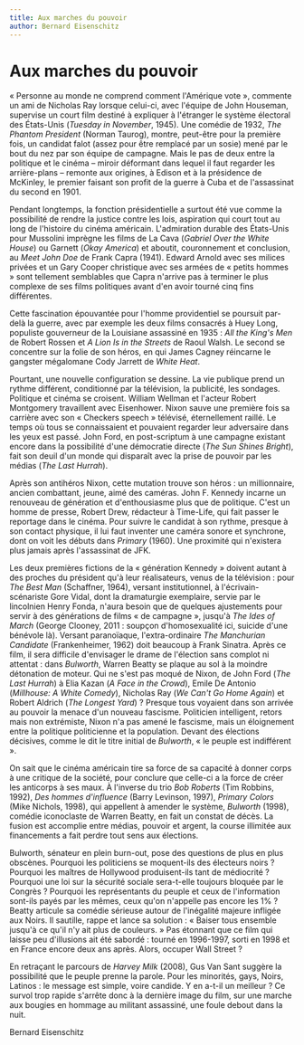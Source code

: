 ```yaml
---
title: Aux marches du pouvoir
author: Bernard Eisenschitz
---
```


# Aux marches du pouvoir

« Personne au monde ne comprend comment l'Amérique vote », commente un ami de Nicholas Ray lorsque celui-ci, avec l'équipe de John Houseman, supervise un court film destiné à expliquer à l'étranger le système électoral des États-Unis (_Tuesday in November_, 1945). Une comédie de 1932, _The Phantom President_ (Norman Taurog), montre, peut-être pour la première fois, un candidat falot (assez pour être remplacé par un sosie) mené par le bout du nez par son équipe de campagne. Mais le pas de deux entre la politique et le cinéma – miroir déformant dans lequel il faut regarder les arrière-plans – remonte aux origines, à Edison et à la présidence de McKinley, le premier faisant son profit de la guerre à Cuba et de l'assassinat du second en 1901.

Pendant longtemps, la fonction présidentielle a surtout été vue comme la possibilité de rendre la justice contre les lois, aspiration qui court tout au long de l'histoire du cinéma américain. L'admiration durable des États-Unis pour Mussolini imprègne les films de La Cava (_Gabriel Over the White House_) ou Garnett (_Okay America_) et aboutit, couronnement et conclusion, au _Meet John Doe_ de Frank Capra (1941). Edward Arnold avec ses milices privées et un Gary Cooper christique avec ses armées de « petits hommes » sont tellement semblables que Capra n'arrive pas à terminer le plus complexe de ses films politiques avant d'en avoir tourné cinq fins différentes.

Cette fascination épouvantée pour l'homme providentiel se poursuit par-delà la guerre, avec par exemple les deux films consacrés à Huey Long, populiste gouverneur de la Louisiane assassiné en 1935 : _All the King's Men_ de Robert Rossen et _A Lion Is in the Streets_ de Raoul Walsh. Le second se concentre sur la folie de son héros, en qui James Cagney réincarne le gangster mégalomane Cody Jarrett de _White Heat_.

Pourtant, une nouvelle configuration se dessine. La vie publique prend un rythme différent, conditionné par la télévision, la publicité, les sondages. Politique et cinéma se croisent. William Wellman et l'acteur Robert Montgomery travaillent avec Eisenhower. Nixon sauve une première fois sa carrière avec son « Checkers speech » télévisé, éternellement raillé. Le temps où tous se connaissaient et pouvaient regarder leur adversaire dans les yeux est passé. John Ford, en post-scriptum à une campagne existant encore dans la possibilité d'une démocratie directe (_The Sun Shines Bright_), fait son deuil d'un monde qui disparaît avec la prise de pouvoir par les médias (_The Last Hurrah_).

Après son antihéros Nixon, cette mutation trouve son héros : un millionnaire, ancien combattant, jeune, aimé des caméras. John F. Kennedy incarne un renouveau de génération et d'enthousiasme plus que de politique. C'est un homme de presse, Robert Drew, rédacteur à Time-Life, qui fait passer le reportage dans le cinéma. Pour suivre le candidat à son rythme, presque à son contact physique, il lui faut inventer une caméra sonore et synchrone, dont on voit les débuts dans _Primary_ (1960). Une proximité qui n'existera plus jamais après l'assassinat de JFK.

Les deux premières fictions de la « génération Kennedy » doivent autant à des proches du président qu'à leur réalisateurs, venus de la télévision : pour _The Best Man_ (Schaffner, 1964), versant institutionnel, à l'écrivain-scénariste Gore Vidal, dont la dramaturgie exemplaire, servie par le lincolnien Henry Fonda, n'aura besoin que de quelques ajustements pour servir à des générations de films « de campagne », jusqu'à _The Ides of March_ (George Clooney, 2011 : soupçon d'homosexualité ici, suicide d'une bénévole là). Versant paranoïaque, l'extra-ordinaire _The Manchurian Candidate_ (Frankenheimer, 1962) doit beaucoup à Frank Sinatra. Après ce film, il sera difficile d'envisager le drame de l'élection sans complot ni attentat : dans _Bulworth_, Warren Beatty se plaque au sol à la moindre détonation de moteur. Qui ne s'est pas moqué de Nixon, de John Ford (_The Last Hurrah_) à Elia Kazan (_A Face in the Crowd_), Emile De Antonio (_Millhouse: A White Comedy_), Nicholas Ray (_We Can't Go Home Again_) et Robert Aldrich (_The Longest Yard_) ? Presque tous voyaient dans son arrivée au pouvoir la menace d'un nouveau fascisme. Politicien intelligent, retors mais non extrémiste, Nixon n'a pas amené le fascisme, mais un éloignement entre la politique politicienne et la population. Devant des élections décisives, comme le dit le titre initial de _Bulworth_, « le peuple est indifférent ».

On sait que le cinéma américain tire sa force de sa capacité à donner corps à une critique de la société, pour conclure que celle-ci a la force de créer les anticorps à ses maux. À l'inverse du trio _Bob Roberts_ (Tim Robbins, 1992), _Des hommes d'influence_ (Barry Levinson, 1997), _Primary Colors_ (Mike Nichols, 1998), qui appellent à amender le système, _Bulworth_ (1998), comédie iconoclaste de Warren Beatty, en fait un constat de décès. La fusion est accomplie entre médias, pouvoir et argent, la course illimitée aux financements a fait perdre tout sens aux élections.

Bulworth, sénateur en plein burn-out, pose des questions de plus en plus obscènes. Pourquoi les politiciens se moquent-ils des électeurs noirs ? Pourquoi les maîtres de Hollywood produisent-ils tant de médiocrité ? Pourquoi une loi sur la sécurité sociale sera-t-elle toujours bloquée par le Congrès ? Pourquoi les représentants du peuple et ceux de l'information sont-ils payés par les mêmes, ceux qu'on n'appelle pas encore les 1% ? Beatty articule sa comédie sérieuse autour de l'inégalité majeure infligée aux Noirs. Il sautille, rappe et lance sa solution : « Baiser tous ensemble jusqu'à ce qu'il n'y ait plus de couleurs. » Pas étonnant que ce film qui laisse peu d'illusions ait été sabordé : tourné en 1996-1997, sorti en 1998 et en France encore deux ans après. Alors, occuper Wall Street ?

En retraçant le parcours de _Harvey Milk_ (2008), Gus Van Sant suggère la possibilité que le peuple prenne la parole. Pour les minorités, gays, Noirs, Latinos : le message est simple, voire candide. Y en a-t-il un meilleur ? Ce survol trop rapide s'arrête donc à la dernière image du film, sur une marche aux bougies en hommage au militant assassiné, une foule debout dans la nuit.

Bernard Eisenschitz
